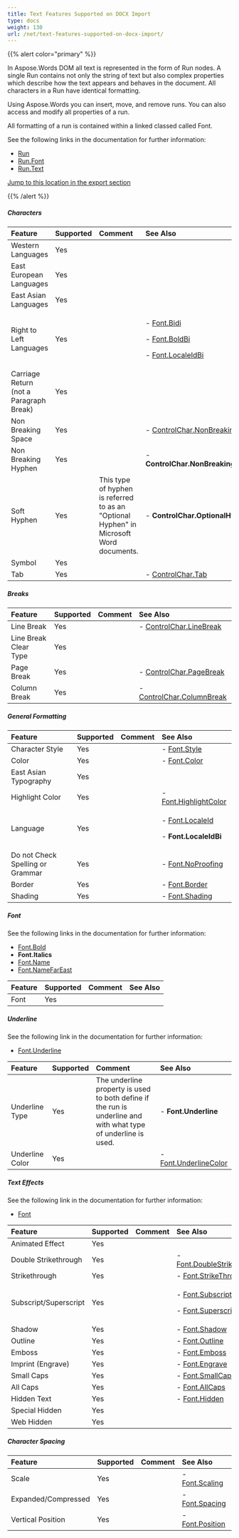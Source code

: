 ```yaml
---
title: Text Features Supported on DOCX Import
type: docs
weight: 130
url: /net/text-features-supported-on-docx-import/
---
```


{{% alert color="primary" %}} 

In Aspose.Words DOM all text is represented in the form of Run nodes. A single Run contains not only the string of text but also complex properties which describe how the text appears and behaves in the document. All characters in a Run have identical formatting.

Using Aspose.Words you can insert, move, and remove runs. You can also access and modify all properties of a run.

All formatting of a run is contained within a linked classed called Font.

See the following links in the documentation for further information:

- [Run](https://apireference.aspose.com/words/net/aspose.words/node/properties/html)
- [Run.Font](https://apireference.aspose.com/words/net/aspose.words/inline/properties/font)
- [Run.Text](https://apireference.aspose.com/words/net/aspose.words/node/properties/text)

[Jump to this location in the export section](/pages/createpage.action?spaceKey=wordsnet&title=Ooxml+Export&linkCreation=true&fromPageId=2596000)

{{% /alert %}} 
##### **Characters**

|**Feature**|**Supported**|**Comment**|**See Also**|
| :- | :- | :- | :- |
|Western Languages |Yes | | |
|East European Languages |Yes | | |
|East Asian Languages |Yes | | |
|Right to Left Languages |Yes | |<p>- [Font.Bidi](https://apireference.aspose.com/words/net/aspose.words/font/properties/bidi) </p><p>- [Font.BoldBi](https://apireference.aspose.com/words/net/aspose.words/font/properties/boldbi) </p><p>- [Font.LocaleIdBi](https://apireference.aspose.com/words/net/aspose.words/font/properties/localeidbi)</p>|
|Carriage Return (not a Paragraph Break) |Yes | | |
|Non Breaking Space |Yes | |- [ControlChar.NonBreakingSpace](https://apireference.aspose.com/words/net/aspose.words/controlchar/fields/nonbreakingspace)|
|Non Breaking Hyphen |Yes | |- **ControlChar.NonBreakingHyphen**|
|Soft Hyphen |Yes |This type of hyphen is referred to as an "Optional Hyphen" in Microsoft Word documents. |- **ControlChar.OptionalHyphen**|
|Symbol |Yes | | |
|Tab |Yes | |- [ControlChar.Tab](https://apireference.aspose.com/words/net/aspose.words/controlchar/fields/tab)|
##### **Breaks**

|**Feature**|**Supported**|**Comment**|**See Also**|
| :- | :- | :- | :- |
|Line Break |Yes | |- [ControlChar.LineBreak](https://apireference.aspose.com/words/net/aspose.words/controlchar/fields/linebreak)|
|Line Break Clear Type |Yes | | |
|Page Break |Yes | |- [ControlChar.PageBreak](https://apireference.aspose.com/words/net/aspose.words/controlchar/fields/pagebreak)|
|Column Break |Yes | |- [ControlChar.ColumnBreak](https://apireference.aspose.com/words/net/aspose.words/controlchar/fields/columnbreak)|
##### **General Formatting**

|**Feature**|**Supported**|**Comment**|**See Also**|
| :- | :- | :- | :- |
|Character Style |Yes | |- [Font.Style](https://apireference.aspose.com/words/net/aspose.words/font/properties/style)|
|Color |Yes | |- [Font.Color](https://apireference.aspose.com/words/net/aspose.words/font/properties/color)|
|East Asian Typography |Yes | | |
|Highlight Color |Yes | |- [Font.HighlightColor](https://apireference.aspose.com/words/net/aspose.words/font/properties/highlightcolor)|
|Language |Yes | |<p>- [Font.LocaleId](https://apireference.aspose.com/words/net/aspose.words/font/properties/localeid) </p><p>- **Font.LocaleIdBi**</p>|
|Do not Check Spelling or Grammar |Yes | |- [Font.NoProofing](https://apireference.aspose.com/words/net/aspose.words/font/properties/noproofing)|
|Border |Yes | |- [Font.Border](https://apireference.aspose.com/words/net/aspose.words/font/properties/border)|
|Shading |Yes | |- [Font.Shading](https://apireference.aspose.com/words/net/aspose.words/font/properties/shading)|
##### **Font**
See the following links in the documentation for further information:

- [Font.Bold](https://apireference.aspose.com/words/net/aspose.words/font/properties/bold)
- **Font.Italics**
- [Font.Name](https://apireference.aspose.com/words/net/aspose.words/font/properties/name)
- [Font.NameFarEast](https://apireference.aspose.com/words/net/aspose.words/font/properties/namefareast)

|**Feature**|**Supported**|**Comment**|**See Also**|
| :- | :- | :- | :- |
|Font |Yes | | |
##### **Underline**
See the following link in the documentation for further information:

- [Font.Underline](https://apireference.aspose.com/words/net/aspose.words/font/properties/underline)

|**Feature**|**Supported**|**Comment**|**See Also**|
| :- | :- | :- | :- |
|Underline Type |Yes |The underline property is used to both define if the run is underline and with what type of underline is used. |- **Font.Underline**|
|Underline Color |Yes | |- [Font.UnderlineColor](https://apireference.aspose.com/words/net/aspose.words/font/properties/underlinecolor)|
##### **Text Effects**
See the following link in the documentation for further information:

- [Font](https://apireference.aspose.com/words/net/aspose.words/font/properties/html)

|**Feature**|**Supported**|**Comment**|**See Also**|
| :- | :- | :- | :- |
|Animated Effect |Yes | | |
|Double Strikethrough |Yes | |- [Font.DoubleStrikeThrough](https://apireference.aspose.com/words/net/aspose.words/font/properties/doublestrikethrough)|
|Strikethrough |Yes | |- [Font.StrikeThrough](https://apireference.aspose.com/words/net/aspose.words/font/properties/strikethrough)|
|Subscript/Superscript |Yes | |<p>- [Font.Subscript](https://apireference.aspose.com/words/net/aspose.words/font/properties/subscript) </p><p>- [Font.Superscript](https://apireference.aspose.com/words/net/aspose.words/font/properties/superscript)</p>|
|Shadow |Yes | |- [Font.Shadow](https://apireference.aspose.com/words/net/aspose.words/font/properties/shadow)|
|Outline |Yes | |- [Font.Outline](https://apireference.aspose.com/words/net/aspose.words/font/properties/outline)|
|Emboss |Yes | |- [Font.Emboss](https://apireference.aspose.com/words/net/aspose.words/font/properties/emboss)|
|Imprint (Engrave) |Yes | |- [Font.Engrave](https://apireference.aspose.com/words/net/aspose.words/font/properties/engrave)|
|Small Caps |Yes | |- [Font.SmallCaps](https://apireference.aspose.com/words/net/aspose.words/font/properties/smallcaps)|
|All Caps |Yes | |- [Font.AllCaps](https://apireference.aspose.com/words/net/aspose.words/font/properties/allcaps)|
|Hidden Text |Yes | |- [Font.Hidden](https://apireference.aspose.com/words/net/aspose.words/font/properties/hidden)|
|Special Hidden |Yes | | |
|Web Hidden |Yes | | |
##### **Character Spacing**

|**Feature**|**Supported**|**Comment**|**See Also**|
| :- | :- | :- | :- |
|Scale |Yes | |- [Font.Scaling](https://apireference.aspose.com/words/net/aspose.words/font/properties/scaling)|
|Expanded/Compressed |Yes | |- [Font.Spacing](https://apireference.aspose.com/words/net/aspose.words/font/properties/spacing)|
|Vertical Position |Yes | |- [Font.Position](https://apireference.aspose.com/words/net/aspose.words/font/properties/position)|